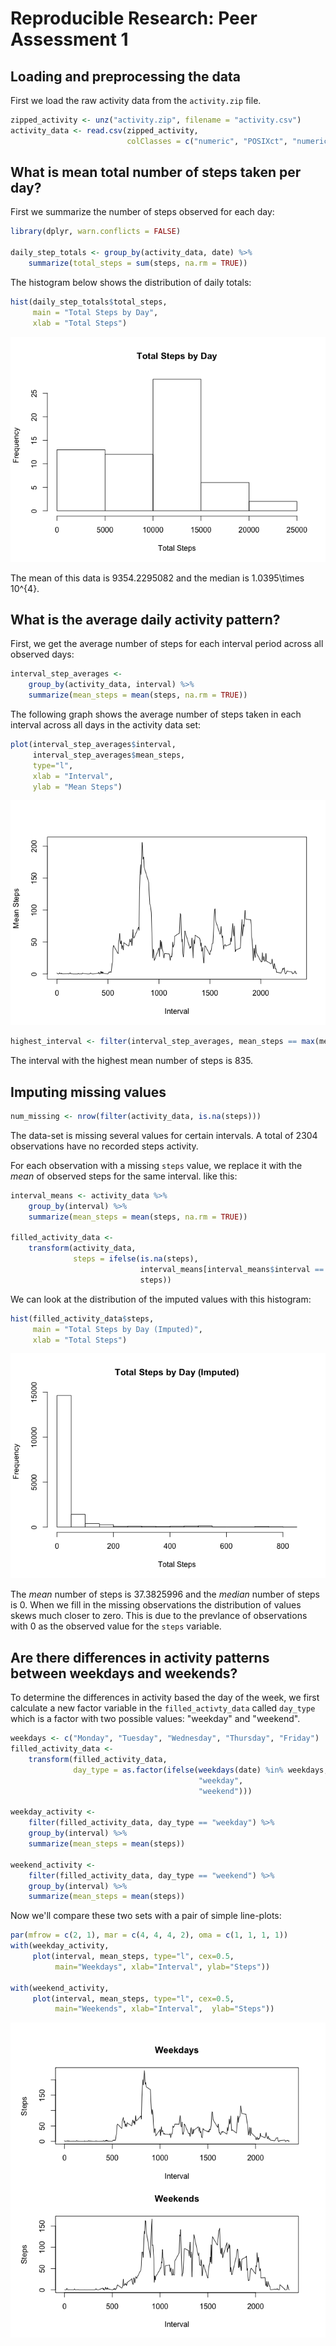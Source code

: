 # Reproducible Research: Peer Assessment 1


## Loading and preprocessing the data
First we load the raw activity data from the `activity.zip` file.

```r
zipped_activity <- unz("activity.zip", filename = "activity.csv")
activity_data <- read.csv(zipped_activity, 
                          colClasses = c("numeric", "POSIXct", "numeric"))
```

## What is mean total number of steps taken per day?

First we summarize the number of steps observed for each day:

```r
library(dplyr, warn.conflicts = FALSE)

daily_step_totals <- group_by(activity_data, date) %>% 
    summarize(total_steps = sum(steps, na.rm = TRUE))
```

The histogram below shows the distribution of daily totals:

```r
hist(daily_step_totals$total_steps,  
     main = "Total Steps by Day", 
     xlab = "Total Steps")
```

![](PA1_template_files/figure-html/unnamed-chunk-3-1.png) 

The mean of this data is 9354.2295082 and the median is
1.0395\times 10^{4}.

## What is the average daily activity pattern?
First, we get the average number of steps for each interval period across
all observed days:

```r
interval_step_averages <- 
    group_by(activity_data, interval) %>% 
    summarize(mean_steps = mean(steps, na.rm = TRUE))
```

The following graph shows the average number of steps taken in each interval
across all days in the activity data set:

```r
plot(interval_step_averages$interval, 
     interval_step_averages$mean_steps, 
     type="l",
     xlab = "Interval", 
     ylab = "Mean Steps")
```

![](PA1_template_files/figure-html/unnamed-chunk-5-1.png) 


```r
highest_interval <- filter(interval_step_averages, mean_steps == max(mean_steps))
```
The interval with the highest mean number of steps is 835.

## Imputing missing values

```r
num_missing <- nrow(filter(activity_data, is.na(steps)))
```
The data-set is missing several values for certain intervals. A total of
2304 observations have no recorded steps activity.

For each observation with a missing `steps` value, we replace it with the
_mean_ of observed steps for the same interval.
like this:

```r
interval_means <- activity_data %>% 
    group_by(interval) %>% 
    summarize(mean_steps = mean(steps, na.rm = TRUE))

filled_activity_data <- 
    transform(activity_data, 
              steps = ifelse(is.na(steps), 
                             interval_means[interval_means$interval == interval]$mean_steps, 
                             steps))
```

We can look at the distribution of the imputed values with this histogram:

```r
hist(filled_activity_data$steps,  
     main = "Total Steps by Day (Imputed)", 
     xlab = "Total Steps")
```

![](PA1_template_files/figure-html/unnamed-chunk-9-1.png) 

The _mean_ number of steps is 37.3825996 and the
_median_ number of steps is 0. When we 
fill in the missing observations the distribution of values skews much 
closer to zero. This is due to the prevlance of observations with 0 as the
observed value for the `steps` variable.

## Are there differences in activity patterns between weekdays and weekends?
To determine the differences in activity based the day of the week, we first
calculate a new factor variable in the `filled_activty_data` called
`day_type` which is a factor with two possible values: "weekday" and "weekend".


```r
weekdays <- c("Monday", "Tuesday", "Wednesday", "Thursday", "Friday")
filled_activity_data <- 
    transform(filled_activity_data,
              day_type = as.factor(ifelse(weekdays(date) %in% weekdays,
                                          "weekday",
                                          "weekend")))

weekday_activity <- 
    filter(filled_activity_data, day_type == "weekday") %>%
    group_by(interval) %>%
    summarize(mean_steps = mean(steps))

weekend_activity <- 
    filter(filled_activity_data, day_type == "weekend") %>%
    group_by(interval) %>%
    summarize(mean_steps = mean(steps))
```

Now we'll compare these two sets with a pair of simple line-plots:

```r
par(mfrow = c(2, 1), mar = c(4, 4, 4, 2), oma = c(1, 1, 1, 1))
with(weekday_activity, 
     plot(interval, mean_steps, type="l", cex=0.5,
          main="Weekdays", xlab="Interval", ylab="Steps"))

with(weekend_activity, 
     plot(interval, mean_steps, type="l", cex=0.5, 
          main="Weekends", xlab="Interval",  ylab="Steps"))    
```

![](PA1_template_files/figure-html/unnamed-chunk-11-1.png) 
